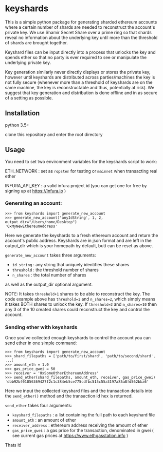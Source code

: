 # keyshards

This is a simple python package for generating sharded ethereum accounts where a certain number of shards are needed to reconstruct the account's private key. We use Shamir Secret Share over a prime ring so that shards reveal no information about the underlying key until more than the threshold of shards are brought together. 

Keyshard files can be input directly into a process that unlocks the key and spends ether so that no party is ever required to see or manipulate the underlying private key.

Key generation similarly never directly displays or stores the private key, however until keyshards are distributed across parties/machines the key is not fully secure (whenever more than a threshold of keyshards are on the same machine, the key is reconstructable and thus, potentially at risk). We suggest that key generation and distribution is done offline and in as secure of a setting as possible.

## Installation

python 3.5+

clone this repository and enter the root directory

## Usage

You need to set two environment variables for the keyshards script to work:

ETH_NETWORK : set as `ropsten` for testing or `mainnet` when transacting real ether

INFURA_API_KEY : a valid infura project id (you can get one for free by signing up at https://infura.io )

### Generating an account:

```
>>> from keyshards import generate_new_account
>>> generate_new_account('anyIdString', 1, 2, output_dir="/Users/home/Desktop")
'0xMyNewEthereumAddress'
```

Here we generate the keyshards to a fresh ethereum account and return the account's public address. Keyshards are in json format and are left in the output_dir which is your homepath by default, butt can be reset as above.

`generate_new_account` takes three arguments:

- `id_string` : any string that uniquely identifies these shares
- `threshold` : the threshold number of shares
- `n_shares` : the total number of shares

as well as the output_dir optional argument.

NOTE: It takes `threshold+1` shares to be able to reconstruct the key. The code example above has `threshold=1` and `n_shares=2`, which simply means it takes BOTH shares to unlock the key. If `threshold=2` and `n_shares=10` then any 3 of the 10 created shares could reconstruct the key and control the account.

### Sending ether with keyshards

Once you've collected enough keyshards to control the account you can send ether in one simple command:

```
>>> from keyshards import generate_new_account
>>> shard_filepaths = ['path/to/first/shard', 'path/to/second/shard', ...]
>>> amount_eth = 1.0
>>> gas_price_gwei = 50
>>> receiver = '0xSomeOtherEthereumAddress'
>>> send_ether(shard_filepaths, amount_eth, receiver, gas_price_gwei)
'dbb92bf01056369427f2c1c384eb5ce775cdfbc515c55a3197a85a8fd562bba6'
```

Here we input the collected keyshard files and the transaction details into the `send_ether()` method and the transaction id hex is returned.

`send_ether` takes four arguments:

- `keyshard_filepaths` : a list containing the full path to each keyshard file
- `amount_eth` : an amount of ether
- `receiver_address` : ethereum address receiving the amount of ether
- `gas_price_gwei` : a gas price for the transaction, denominated in gwei ( see current gas prices at https://www.ethgasstation.info )

Thats it!